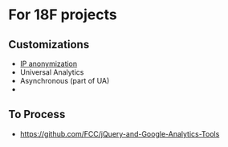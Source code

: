 
# For 18F projects

## Customizations
* [IP anonymization](https://support.google.com/analytics/answer/2763052?hl=en)
* Universal Analytics 
* Asynchronous (part of UA)
* 


## To Process
* https://github.com/FCC/jQuery-and-Google-Analytics-Tools
